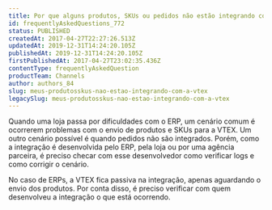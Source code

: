 ```yaml
---
title: Por que alguns produtos, SKUs ou pedidos não estão integrando com a VTEX?
id: frequentlyAskedQuestions_772
status: PUBLISHED
createdAt: 2017-04-27T22:27:26.513Z
updatedAt: 2019-12-31T14:24:20.105Z
publishedAt: 2019-12-31T14:24:20.105Z
firstPublishedAt: 2017-04-27T23:02:35.436Z
contentType: frequentlyAskedQuestion
productTeam: Channels
author: authors_84
slug: meus-produtosskus-nao-estao-integrando-com-a-vtex
legacySlug: meus-produtosskus-nao-estao-integrando-com-a-vtex
---
```


Quando uma loja passa por dificuldades com o ERP, um cenário comum é ocorrerem problemas com o envio de produtos e SKUs para a VTEX. Um outro cenário possível é quando pedidos não são integrados. Porém, como a integração é desenvolvida pelo ERP, pela loja ou por uma agência parceira, é preciso checar com esse desenvolvedor como verificar logs e como corrigir o cenário.

No caso de ERPs, a VTEX fica passiva na integração, apenas aguardando o envio dos produtos. Por conta disso, é preciso verificar com quem desenvolveu a integração o que está ocorrendo.
